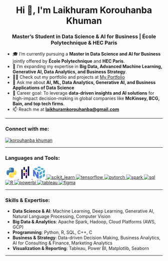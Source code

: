 <h1 align="center">Hi 👋, I'm Laikhuram Korouhanba Khuman</h1>
<h3 align="center">Master’s Student in Data Science & AI for Business | École Polytechnique & HEC Paris</h3>

- 🎓 I’m currently pursuing a **Master in Data Science and AI for Business** jointly offered by **École Polytechnique** and **HEC Paris**.  
- 🌱 I’m expanding my expertise in **Big Data, Advanced Machine Learning, Generative AI, Data Analytics, and Business Strategy**.  
- 👨‍💻 Check out my portfolio and projects at [My Portfolio](https://laikhuramkorouhanba.github.io/MY_PORTFOLIO/)  
- 💬 Ask me about **AI, ML, Data Analytics, Generative AI, and Business Applications of Data Science**  
- 🚀 Career goal: To leverage **data-driven insights and AI solutions** for high-impact decision-making in global companies like **McKinsey, BCG, Bain, and top tech firms**.  
- 📫 Reach me at **laikhuramkorouhanba@gmail.com**  

---

<h3 align="left">Connect with me:</h3>
<p align="left">
<a href="https://www.linkedin.com/in/korouhanbakhuman/" target="blank"><img align="center" src="https://raw.githubusercontent.com/rahuldkjain/github-profile-readme-generator/master/src/images/icons/Social/linked-in-alt.svg" alt="korouhanba khuman" height="30" width="40" /></a>
</p>

---

<h3 align="left">Languages and Tools:</h3>
<p align="left"> 
<a href="https://www.python.org" target="_blank" rel="noreferrer"> <img src="https://raw.githubusercontent.com/devicons/devicon/master/icons/python/python-original.svg" alt="python" width="40" height="40"/> </a> 
<a href="https://pandas.pydata.org/" target="_blank" rel="noreferrer"> <img src="https://raw.githubusercontent.com/devicons/devicon/2ae2a900d2f041da66e950e4d48052658d850630/icons/pandas/pandas-original.svg" alt="pandas" width="40" height="40"/> </a> 
<a href="https://numpy.org/" target="_blank" rel="noreferrer"> <img src="https://raw.githubusercontent.com/devicons/devicon/master/icons/numpy/numpy-original.svg" alt="numpy" width="40" height="40"/> </a>
<a href="https://scikit-learn.org/" target="_blank" rel="noreferrer"> <img src="https://upload.wikimedia.org/wikipedia/commons/0/05/Scikit_learn_logo_small.svg" alt="scikit_learn" width="40" height="40"/> </a> 
<a href="https://www.tensorflow.org" target="_blank" rel="noreferrer"> <img src="https://www.vectorlogo.zone/logos/tensorflow/tensorflow-icon.svg" alt="tensorflow" width="40" height="40"/> </a> 
<a href="https://pytorch.org/" target="_blank" rel="noreferrer"> <img src="https://www.vectorlogo.zone/logos/pytorch/pytorch-icon.svg" alt="pytorch" width="40" height="40"/> </a>
<a href="https://spark.apache.org/" target="_blank" rel="noreferrer"> <img src="https://upload.wikimedia.org/wikipedia/commons/f/f3/Apache_Spark_logo.svg" alt="spark" width="80" height="40"/> </a>
<a href="https://www.sql.org/" target="_blank" rel="noreferrer"> <img src="https://www.svgrepo.com/show/331760/sql-database-generic.svg" alt="sql" width="40" height="40"/> </a>
<a href="https://www.r-project.org/" target="_blank" rel="noreferrer"> <img src="https://www.r-project.org/logo/Rlogo.png" alt="R" width="40" height="40"/> </a>
<a href="https://powerbi.microsoft.com/" target="_blank" rel="noreferrer"> <img src="https://img.icons8.com/color/452/power-bi.png" alt="powerbi" width="40" height="40"/> </a>
<a href="https://www.tableau.com/" target="_blank" rel="noreferrer"> <img src="https://cdn.worldvectorlogo.com/logos/tableau-software.svg" alt="tableau" width="40" height="40"/> </a>
<a href="https://www.figma.com/" target="_blank" rel="noreferrer"> <img src="https://www.vectorlogo.zone/logos/figma/figma-icon.svg" alt="figma" width="40" height="40"/> </a> 
</p>

---

<h3 align="left">Skills & Expertise:</h3>

- **Data Science & AI**: Machine Learning, Deep Learning, Generative AI, Natural Language Processing, Computer Vision  
- **Big Data & Analytics**: Apache Spark, Hadoop, Cloud Platforms (AWS, GCP)  
- **Programming**: Python, R, SQL, C++, C  
- **Business & Strategy**: Data-driven Decision Making, Business Analytics, AI for Consulting & Finance, Marketing Analytics  
- **Visualization & Reporting**: Tableau, Power BI, Matplotlib, Seaborn  

---
